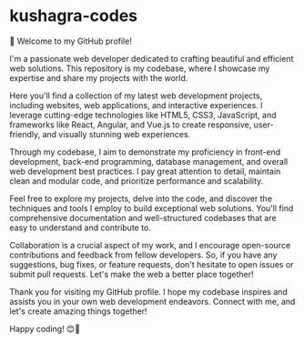 # kushagra-codes
👋 Welcome to my GitHub profile!

I'm a passionate web developer dedicated to crafting beautiful and efficient web solutions. This repository is my codebase, where I showcase my expertise and share my projects with the world.

Here you'll find a collection of my latest web development projects, including websites, web applications, and interactive experiences. I leverage cutting-edge technologies like HTML5, CSS3, JavaScript, and frameworks like React, Angular, and Vue.js to create responsive, user-friendly, and visually stunning web experiences.

Through my codebase, I aim to demonstrate my proficiency in front-end development, back-end programming, database management, and overall web development best practices. I pay great attention to detail, maintain clean and modular code, and prioritize performance and scalability.

Feel free to explore my projects, delve into the code, and discover the techniques and tools I employ to build exceptional web solutions. You'll find comprehensive documentation and well-structured codebases that are easy to understand and contribute to.

Collaboration is a crucial aspect of my work, and I encourage open-source contributions and feedback from fellow developers. So, if you have any suggestions, bug fixes, or feature requests, don't hesitate to open issues or submit pull requests. Let's make the web a better place together!

Thank you for visiting my GitHub profile. I hope my codebase inspires and assists you in your own web development endeavors. Connect with me, and let's create amazing things together!

Happy coding! 😊🚀
